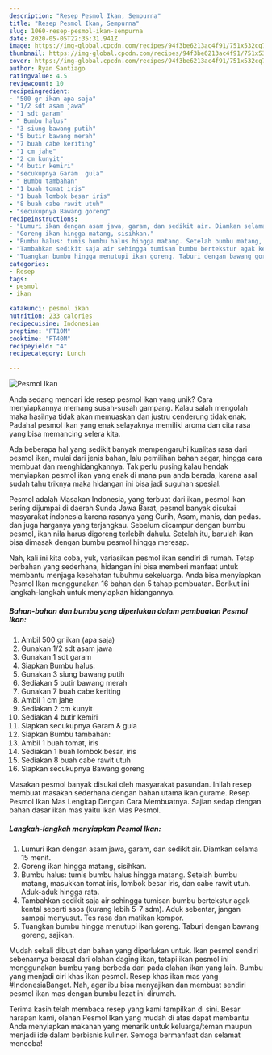 ```yaml
---
description: "Resep Pesmol Ikan, Sempurna"
title: "Resep Pesmol Ikan, Sempurna"
slug: 1060-resep-pesmol-ikan-sempurna
date: 2020-05-05T22:35:31.941Z
image: https://img-global.cpcdn.com/recipes/94f3be6213ac4f91/751x532cq70/pesmol-ikan-foto-resep-utama.jpg
thumbnail: https://img-global.cpcdn.com/recipes/94f3be6213ac4f91/751x532cq70/pesmol-ikan-foto-resep-utama.jpg
cover: https://img-global.cpcdn.com/recipes/94f3be6213ac4f91/751x532cq70/pesmol-ikan-foto-resep-utama.jpg
author: Ryan Santiago
ratingvalue: 4.5
reviewcount: 10
recipeingredient:
- "500 gr ikan apa saja"
- "1/2 sdt asam jawa"
- "1 sdt garam"
- " Bumbu halus"
- "3 siung bawang putih"
- "5 butir bawang merah"
- "7 buah cabe keriting"
- "1 cm jahe"
- "2 cm kunyit"
- "4 butir kemiri"
- "secukupnya Garam  gula"
- " Bumbu tambahan"
- "1 buah tomat iris"
- "1 buah lombok besar iris"
- "8 buah cabe rawit utuh"
- "secukupnya Bawang goreng"
recipeinstructions:
- "Lumuri ikan dengan asam jawa, garam, dan sedikit air. Diamkan selama 15 menit."
- "Goreng ikan hingga matang, sisihkan."
- "Bumbu halus: tumis bumbu halus hingga matang. Setelah bumbu matang, masukkan tomat iris, lombok besar iris, dan cabe rawit utuh. Aduk-aduk hingga rata."
- "Tambahkan sedikit saja air sehingga tumisan bumbu bertekstur agak kental seperti saos (kurang lebih 5-7 sdm). Aduk sebentar, jangan sampai menyusut. Tes rasa dan matikan kompor."
- "Tuangkan bumbu hingga menutupi ikan goreng. Taburi dengan bawang goreng, sajikan."
categories:
- Resep
tags:
- pesmol
- ikan

katakunci: pesmol ikan 
nutrition: 233 calories
recipecuisine: Indonesian
preptime: "PT10M"
cooktime: "PT40M"
recipeyield: "4"
recipecategory: Lunch

---
```



![Pesmol Ikan](https://img-global.cpcdn.com/recipes/94f3be6213ac4f91/751x532cq70/pesmol-ikan-foto-resep-utama.jpg)

Anda sedang mencari ide resep pesmol ikan yang unik? Cara menyiapkannya memang susah-susah gampang. Kalau salah mengolah maka hasilnya tidak akan memuaskan dan justru cenderung tidak enak. Padahal pesmol ikan yang enak selayaknya memiliki aroma dan cita rasa yang bisa memancing selera kita.

Ada beberapa hal yang sedikit banyak mempengaruhi kualitas rasa dari pesmol ikan, mulai dari jenis bahan, lalu pemilihan bahan segar, hingga cara membuat dan menghidangkannya. Tak perlu pusing kalau hendak menyiapkan pesmol ikan yang enak di mana pun anda berada, karena asal sudah tahu triknya maka hidangan ini bisa jadi suguhan spesial.

Pesmol adalah Masakan Indonesia, yang terbuat dari ikan, pesmol ikan sering dijumpai di daerah Sunda Jawa Barat, pesmol banyak disukai masyarakat indonesia karena rasanya yang Gurih, Asam, manis, dan pedas. dan juga harganya yang terjangkau. Sebelum dicampur dengan bumbu pesmol, ikan nila harus digoreng terlebih dahulu. Setelah itu, barulah ikan bisa dimasak dengan bumbu pesmol hingga meresap.


Nah, kali ini kita coba, yuk, variasikan pesmol ikan sendiri di rumah. Tetap berbahan yang sederhana, hidangan ini bisa memberi manfaat untuk membantu menjaga kesehatan tubuhmu sekeluarga. Anda bisa menyiapkan Pesmol Ikan menggunakan 16 bahan dan 5 tahap pembuatan. Berikut ini langkah-langkah untuk menyiapkan hidangannya.

<!--inarticleads1-->

##### Bahan-bahan dan bumbu yang diperlukan dalam pembuatan Pesmol Ikan:

1. Ambil 500 gr ikan (apa saja)
1. Gunakan 1/2 sdt asam jawa
1. Gunakan 1 sdt garam
1. Siapkan  Bumbu halus:
1. Gunakan 3 siung bawang putih
1. Sediakan 5 butir bawang merah
1. Gunakan 7 buah cabe keriting
1. Ambil 1 cm jahe
1. Sediakan 2 cm kunyit
1. Sediakan 4 butir kemiri
1. Siapkan secukupnya Garam &amp; gula
1. Siapkan  Bumbu tambahan:
1. Ambil 1 buah tomat, iris
1. Sediakan 1 buah lombok besar, iris
1. Sediakan 8 buah cabe rawit utuh
1. Siapkan secukupnya Bawang goreng


Masakan pesmol banyak disukai oleh masyarakat pasundan. Inilah resep membuat masakan sederhana dengan bahan utama ikan gurame. Resep Pesmol Ikan Mas Lengkap Dengan Cara Membuatnya. Sajian sedap dengan bahan dasar ikan mas yaitu Ikan Mas Pesmol. 

<!--inarticleads2-->

##### Langkah-langkah menyiapkan Pesmol Ikan:

1. Lumuri ikan dengan asam jawa, garam, dan sedikit air. Diamkan selama 15 menit.
1. Goreng ikan hingga matang, sisihkan.
1. Bumbu halus: tumis bumbu halus hingga matang. Setelah bumbu matang, masukkan tomat iris, lombok besar iris, dan cabe rawit utuh. Aduk-aduk hingga rata.
1. Tambahkan sedikit saja air sehingga tumisan bumbu bertekstur agak kental seperti saos (kurang lebih 5-7 sdm). Aduk sebentar, jangan sampai menyusut. Tes rasa dan matikan kompor.
1. Tuangkan bumbu hingga menutupi ikan goreng. Taburi dengan bawang goreng, sajikan.


Mudah sekali dibuat dan bahan yang diperlukan untuk. Ikan pesmol sendiri sebenarnya berasal dari olahan daging ikan, tetapi ikan pesmol ini menggunakan bumbu yang berbeda dari pada olahan ikan yang lain. Bumbu yang menjadi ciri khas ikan pesmol. Resep khas ikan mas yang #IndonesiaBanget. Nah, agar ibu bisa menyajikan dan membuat sendiri pesmol ikan mas dengan bumbu lezat ini dirumah. 

Terima kasih telah membaca resep yang kami tampilkan di sini. Besar harapan kami, olahan Pesmol Ikan yang mudah di atas dapat membantu Anda menyiapkan makanan yang menarik untuk keluarga/teman maupun menjadi ide dalam berbisnis kuliner. Semoga bermanfaat dan selamat mencoba!
